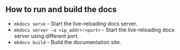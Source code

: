 ## How to run and build the docs

* `mkdocs serve` - Start the live-reloading docs server.
* `mkdocs server -a <ip_addr>:<port>` - Start the live-reloading docs server using different port.
* `mkdocs build` - Build the documentation site.